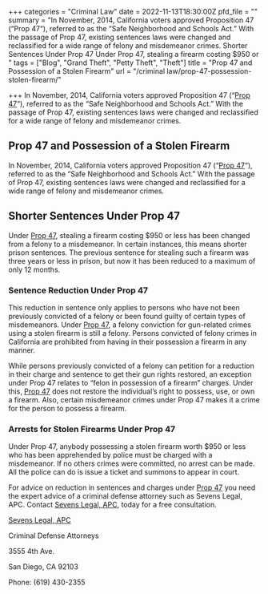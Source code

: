 +++
categories = "Criminal Law"
date = 2022-11-13T18:30:00Z
pfd_file = ""
summary = "In November, 2014, California voters approved Proposition 47 (“Prop 47“), referred to as the “Safe Neighborhood and Schools Act.” With the passage of Prop 47, existing sentences laws were changed and reclassified for a wide range of felony and misdemeanor crimes. Shorter Sentences Under Prop 47 Under Prop 47, stealing a firearm costing $950 or "
tags = ["Blog", "Grand Theft", "Petty Theft", "Theft"]
title = "Prop 47 and Possession of a Stolen Firearm"
url = "/criminal law/prop-47-possession-stolen-firearm/"

+++
In November, 2014, California voters approved Proposition 47 (“[Prop 47](https://www.sevenslegal.com/ "Sevens Legal, APC")“), referred to as the “Safe Neighborhood and Schools Act.” With the passage of Prop 47, existing sentences laws were changed and reclassified for a wide range of felony and misdemeanor crimes.

## Prop 47 and Possession of a Stolen Firearm

In November, 2014, California voters approved Proposition 47 (“[Prop 47](https://www.sevenslegal.com/ "Sevens Legal, APC")“), referred to as the “Safe Neighborhood and Schools Act.” With the passage of Prop 47, existing sentences laws were changed and reclassified for a wide range of felony and misdemeanor crimes.

## Shorter Sentences Under Prop 47

Under [Prop 47](https://www.sevenslegal.com/ "Sevens Legal, APC"), stealing a firearm costing $950 or less has been changed from a felony to a misdemeanor. In certain instances, this means shorter prison sentences. The previous sentence for stealing such a firearm was three years or less in prison, but now it has been reduced to a maximum of only 12 months.

### Sentence Reduction Under Prop 47

This reduction in sentence only applies to persons who have not been previously convicted of a felony or been found guilty of certain types of misdemeanors. Under [Prop 47](https://www.sevenslegal.com/ "Sevens Legal, APC"), a felony conviction for gun-related crimes using a stolen firearm is still a felony. Persons convicted of felony crimes in California are prohibited from having in their possession a firearm in any manner.

While persons previously convicted of a felony can petition for a reduction in their charge and sentence to get their gun rights restored, an exception under Prop 47 relates to “felon in possession of a firearm” charges. Under this, [Prop 47](https://www.sevenslegal.com/ "Sevens Legal, APC") does not restore the individual’s right to possess, use, or own a firearm. Also, certain misdemeanor crimes under Prop 47 makes it a crime for the person to possess a firearm.

### Arrests for Stolen Firearms Under Prop 47

Under Prop 47, anybody possessing a stolen firearm worth $950 or less who has been apprehended by police must be charged with a misdemeanor. If no others crimes were committed, no arrest can be made. All the police can do is issue a ticket and summons to appear in court.

For advice on reduction in sentences and charges under [Prop 47](https://www.sevenslegal.com/ "Sevens Legal, APC") you need the expert advice of a criminal defense attorney such as Sevens Legal, APC. Contact [Sevens Legal, APC](https://www.sevenslegal.com/ "Sevens Legal, APC"), today for a free consultation.

[Sevens Legal, APC](https://www.sevenslegal.com/ "Sevens Legal, APC")

Criminal Defense Attorneys

3555 4th Ave.

San Diego, CA 92103

Phone: (619) 430-2355
